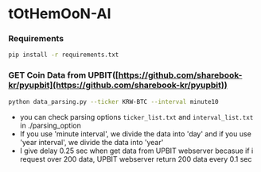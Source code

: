 # tOtHemOoN-AI

### Requirements
```bash
pip install -r requirements.txt
```

### GET Coin Data from UPBIT([https://github.com/sharebook-kr/pyupbit](https://github.com/sharebook-kr/pyupbit))

```bash
python data_parsing.py --ticker KRW-BTC --interval minute10
```

- you can check parsing options  `ticker_list.txt` and `interval_list.txt` in ./parsing_option
- If you use 'minute interval', we divide the data into 'day' and if you use 'year interval', we divide the data into 'year'
- I give delay 0.25 sec when get data from UPBIT webserver becasue if i request over 200 data, UPBIT webserver return 200 data every 0.1 sec
